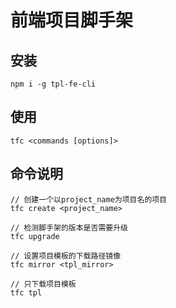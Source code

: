 # 前端项目脚手架

## 安装
```
npm i -g tpl-fe-cli
```

## 使用

```
tfc <commands [options]>
```

## 命令说明

```
// 创建一个以project_name为项目名的项目
tfc create <project_name>

// 检测脚手架的版本是否需要升级
tfc upgrade

// 设置项目模板的下载路径镜像
tfc mirror <tpl_mirror>

// 只下载项目模板
tfc tpl
```